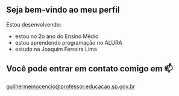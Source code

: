 ## Seja bem-vindo ao meu perfil

Estou desenvolvendo:
- estou no 2o ano do Ensino Médio
- estou aprendendo programação no ALURA
- estudo na Joaquim Ferreira Lima

## Você pode entrar em contato comigo em 📫 

guilhermeinocencio@professor.educacao.sp.gov.br
